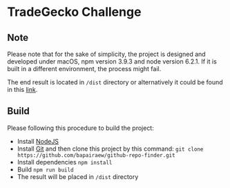 # TradeGecko Challenge

## Note
Please note that for the sake of simplicity, the project is designed and developed under macOS, npm version 3.9.3 and node version 6.2.1. If it is built in a different environment, the process might fail.

The end result is located in `/dist` directory or alternatively it could be found in this [link](https://bapairaew.github.io/github-repo-finder).

## Build
Please following this procedure to build the project:
- Install [NodeJS](https://nodejs.org/en/)
- Install [Git](https://git-scm.com/) and then clone this project by this command: `git clone https://github.com/bapairaew/github-repo-finder.git`
- Install dependencies `npm install`
- Build `npm run build`
- The result will be placed in `/dist` directory
